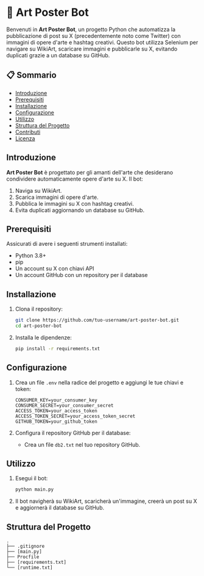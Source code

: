 # 🎨 Art Poster Bot

Benvenuti in **Art Poster Bot**, un progetto Python che automatizza la pubblicazione di post su X (precedentemente noto come Twitter) con immagini di opere d'arte e hashtag creativi. Questo bot utilizza Selenium per navigare su WikiArt, scaricare immagini e pubblicarle su X, evitando duplicati grazie a un database su GitHub.

## 📋 Sommario

- [Introduzione](#introduzione)
- [Prerequisiti](#prerequisiti)
- [Installazione](#installazione)
- [Configurazione](#configurazione)
- [Utilizzo](#utilizzo)
- [Struttura del Progetto](#struttura-del-progetto)
- [Contributi](#contributi)
- [Licenza](#licenza)

## Introduzione

**Art Poster Bot** è progettato per gli amanti dell'arte che desiderano condividere automaticamente opere d'arte su X. Il bot:

1. Naviga su WikiArt.
2. Scarica immagini di opere d'arte.
3. Pubblica le immagini su X con hashtag creativi.
4. Evita duplicati aggiornando un database su GitHub.

## Prerequisiti

Assicurati di avere i seguenti strumenti installati:

- Python 3.8+
- pip
- Un account su X con chiavi API
- Un account GitHub con un repository per il database

## Installazione

1. Clona il repository:

    ```sh
    git clone https://github.com/tuo-username/art-poster-bot.git
    cd art-poster-bot
    ```

2. Installa le dipendenze:

    ```sh
    pip install -r requirements.txt
    ```

## Configurazione

1. Crea un file `.env` nella radice del progetto e aggiungi le tue chiavi e token:

    ```env
    CONSUMER_KEY=your_consumer_key
    CONSUMER_SECRET=your_consumer_secret
    ACCESS_TOKEN=your_access_token
    ACCESS_TOKEN_SECRET=your_access_token_secret
    GITHUB_TOKEN=your_github_token
    ```

2. Configura il repository GitHub per il database:

    - Crea un file `db2.txt` nel tuo repository GitHub.

## Utilizzo

1. Esegui il bot:

    ```sh
    python main.py
    ```

2. Il bot navigherà su WikiArt, scaricherà un'immagine, creerà un post su X e aggiornerà il database su GitHub.

## Struttura del Progetto

```plaintext
.
├── .gitignore
├── [main.py]
├── Procfile
├── [requirements.txt]
└── [runtime.txt]